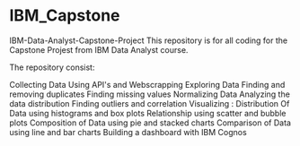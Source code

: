 # IBM_Capstone
IBM-Data-Analyst-Capstone-Project
This repository is for all coding for the Capstone Projest from IBM Data Analyst course.

The repository consist:

Collecting Data Using API's and Webscrapping
Exploring Data
Finding and removing duplicates
Finding missing values
Normalizing Data
Analyzing the data distribution
Finding outliers and correlation
Visualizing :
Distribution Of Data using histograms and box plots
Relationship using scatter and bubble plots
Composition of Data using pie and stacked charts
Comparison of Data using line and bar charts
Building a dashboard with IBM Cognos
